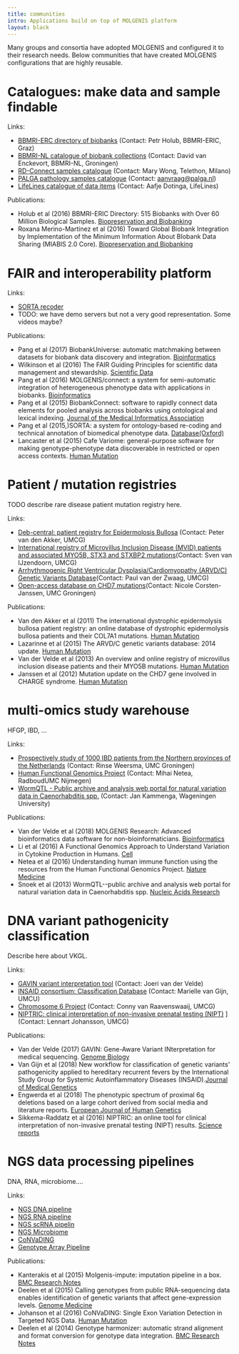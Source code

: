 ```yaml
---
title: communities
intro: Applications build on top of MOLGENIS platform
layout: black
---
```


Many groups and consortia have adopted MOLGENIS and configured it to their research needs. Below communities that have created MOLGENIS configurations that are highly reusable.

# Catalogues: make data and sample findable


Links:
* [BBMRI-ERC directory of biobanks](http://directory.bbmri-eric.nl) (Contact: Petr Holub, BBMRI-ERIC, Graz)
* [BBMRI-NL catalogue of biobank collections](http://catalogue.bbmri.nl) (Contact: David van Enckevort, BBMRI-NL, Groningen)
* [RD-Connect samples catalogue](http://samples.rd-connect.nl) (Contact: Mary Wong, Telethon, Milano)
* [PALGA pathology samples catalogue](http://www.palgaopenbaredatabank.nl/) (Contact: aanvraag@palga.nl)
* [LifeLines catalogue of data items](http://catalogue.lifelines.nl) (Contact: Aafje Dotinga, LifeLines)

Publications:
* Holub et al (2016) BBMRI-ERIC Directory: 515 Biobanks with Over 60 Million Biological Samples. [Biopreservation and Biobanking](https://www.ncbi.nlm.nih.gov/pubmed/27936342)
* Roxana Merino-Martinez et al (2016) Toward Global Biobank Integration by Implementation of the Minimum Information About BIobank Data Sharing (MIABIS 2.0 Core). [Biopreservation and Biobanking](https://www.ncbi.nlm.nih.gov/pubmed/26977825)

# FAIR and interoperability platform

Links:
* [SORTA recoder](http://molgenis.org/sorta)
* TODO: we have demo servers but not a very good representation. Some videos maybe?

Publications:
* Pang et al (2017) BiobankUniverse: automatic matchmaking between datasets for biobank data discovery and integration. [Bioinformatics](https://www.ncbi.nlm.nih.gov/pubmed/29036577)
* Wilkinson et al (2016) The FAIR Guiding Principles for scientific data management and stewardship. [Scientific Data](https://www.ncbi.nlm.nih.gov/pubmed/26978244)
* Pang et al (2016) MOLGENIS/connect: a system for semi-automatic integration of heterogeneous phenotype data with applications in biobanks. [Bioinformatics](https://www.ncbi.nlm.nih.gov/pubmed/27153686)
* Pang et al (2015) BiobankConnect: software to rapidly connect data elements for pooled analysis across biobanks using ontological and lexical indexing. [Journal of the Medical Informatics Association](https://www.ncbi.nlm.nih.gov/pubmed/25361575)
* Pang et al (2015,)SORTA: a system for ontology-based re-coding and technical annotation of biomedical phenotype data. [Database(Oxford)](https://www.ncbi.nlm.nih.gov/pubmed/26385205)
* Lancaster et al (2015) Cafe Variome: general-purpose software for making genotype-phenotype data discoverable in restricted or open access contexts. [Human Mutation](https://www.ncbi.nlm.nih.gov/pubmed/26224250)

# Patient / mutation registries

TODO describe rare disease patient mutation registry here.

Links:
* [Deb-central: patient registry for Epidermolosis Bullosa](http://www.deb-central.org) (Contact: Peter van den Akker, UMCG)
* [International registry of Microvillus Inclusion Disease (MVID) patients and associated MYO5B, STX3 and STXBP2 mutations](http://www.mvid-central.org)(Contact: Sven van IJzendoorn, UMCG)
* [Arrhythmogenic Right Ventricular Dysplasia/Cardiomyopathy (ARVD/C) Genetic Variants Database](http://www.arvcdatabase.info)(Contact: Paul van der Zwaag, UMCG)
* [Open-access database on CHD7 mutations](http://www.CHD7.org)(Contact: Nicole Corsten-Janssen, UMC Groningen)

Publications:
* Van den Akker et al (2011) The international dystrophic epidermolysis bullosa patient registry: an online database of dystrophic epidermolysis bullosa patients and their COL7A1 mutations. [Human Mutation](https://www.ncbi.nlm.nih.gov/pubmed/21681854)
* Lazarinne et al (2015) The ARVD/C genetic variants database: 2014 update. [Human Mutation](https://www.ncbi.nlm.nih.gov/pubmed/25676813)
* Van der Velde et al (2013) An overview and online registry of microvillus inclusion disease patients and their MYO5B mutations. [Human Mutation](https://www.ncbi.nlm.nih.gov/pubmed/24014347)
* Janssen et al (2012) Mutation update on the CHD7 gene involved in CHARGE syndrome. [Human Mutation](https://www.ncbi.nlm.nih.gov/pubmed/22461308)

# multi-omics study warehouse

HFGP, IBD, ...

Links:
* [Prospectively study of 1000 IBD patients from the Northern provinces of the Netherlands](http://1000ibd.org) (Contact: Rinse Weersma, UMC Groningen)
* [Human Functional Genomics Project](http://hfgp.bbmri.nl) (Contact: Mihai Netea, RadboudUMC Nijmegen)
* [WormQTL - Public archive and analysis web portal for natural variation data in Caenorhabditis spp.](http://www.wormqtl.org) (Contact: Jan Kammenga, Wageningen University)

Publications:
* Van der Velde et al (2018) MOLGENIS Research: Advanced bioinformatics data software for non-bioinformaticians. [Bioinformatics](https://academic.oup.com/bioinformatics/advance-article/doi/10.1093/bioinformatics/bty742/5085379)
* Li et al (2016) A Functional Genomics Approach to Understand Variation in Cytokine Production in Humans. [Cell](https://www.ncbi.nlm.nih.gov/pubmed/27814507)
* Netea et al (2016) Understanding human immune function using the resources from the Human Functional Genomics Project. [Nature Medicine](https://www.ncbi.nlm.nih.gov/pubmed/27490433)
* Snoek et al (2013) WormQTL--public archive and analysis web portal for natural variation data in Caenorhabditis spp. [Nucleic Acids Research](https://www.ncbi.nlm.nih.gov/pubmed/23180786)


# DNA variant pathogenicity classification

Describe here about VKGL.

Links:
* [GAVIN variant interpretation tool](http://molgenis.org/gavin) (Contact: Joeri van der Velde)
* [INSAID consortium: Classification Database](https://molgenis77.gcc.rug.nl/) (Contact: Marielle van Gijn, UMCU)
* [Chromosome 6 Project](https://www.chromosome6.org/) (Contact: Conny van Raavenswaaij, UMCG)
* [NIPTRIC: clinical interpretation of non-invasive prenatal testing (NIPT)](http://www.niptric.eu/)
] (Contact: Lennart Johansson, UMCG)

Publications:
* Van der Velde (2017) GAVIN: Gene-Aware Variant INterpretation for medical sequencing. [Genome Biology](https://www.ncbi.nlm.nih.gov/pubmed/28093075)
* Van Gijn et al (2018) New workflow for classification of genetic variants' pathogenicity applied to hereditary recurrent fevers by the International Study Group for Systemic Autoinflammatory Diseases (INSAID).[Journal of Medical Genetics](https://www.ncbi.nlm.nih.gov/pubmed/29599418)
* Engwerda et al (2018) The phenotypic spectrum of proximal 6q deletions based on a large cohort derived from social media and literature reports. [European Journal of Human Genetics](https://www.ncbi.nlm.nih.gov/pubmed/29904178)
* Sikkema-Raddatz et al (2016) NIPTRIC: an online tool for clinical interpretation of non-invasive prenatal testing (NIPT) results. [Science reports](https://www.ncbi.nlm.nih.gov/pubmed/27917919)

# NGS data processing pipelines

DNA, RNA, microbiome....

Links:
* [NGS DNA pipeline](https://github.com/molgenis/NGS_DNA)
* [NGS RNA pipeline](https://github.com/molgenis/NGS_RNA)
* [NGS scRNA pipelin](https://github.com/molgenis/NGS_ScRNA)
* [NGS Microbiome](https://github.com/molgenis/NGS_Microbiome)
* [CoNVaDING](https://github.com/molgenis/CoNVaDING)
* [Genotype Array Pipeline](https://github.com/molgenis/GAP)

Publications:
* Kanterakis et al (2015) Molgenis-impute: imputation pipeline in a box. [BMC Research Notes](https://www.ncbi.nlm.nih.gov/pubmed/26286716)
* Deelen et al (2015) Calling genotypes from public RNA-sequencing data enables identification of genetic variants that affect gene-expression levels. [Genome Medicine](https://www.ncbi.nlm.nih.gov/pubmed/25954321)
* Johanson et al (2016) CoNVaDING: Single Exon Variation Detection in Targeted NGS Data. [Human Mutation](https://www.ncbi.nlm.nih.gov/pubmed/26864275)
* Deelen et al (2014) Genotype harmonizer: automatic strand alignment and format conversion for genotype data integration. [BMC Research Notes](https://www.ncbi.nlm.nih.gov/pubmed/25495213)
